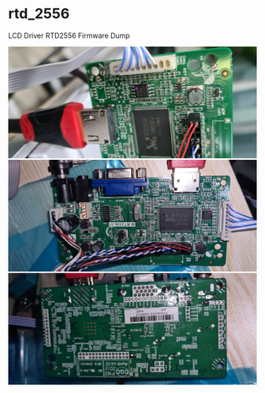 # rtd_2556
LCD Driver RTD2556 Firmware Dump

![20220716_160814.jpg](20220716_160814.jpg)
![20220716_182551.jpg](20220716_182551.jpg)
![20220716_182618.jpg](20220716_182618.jpg)
